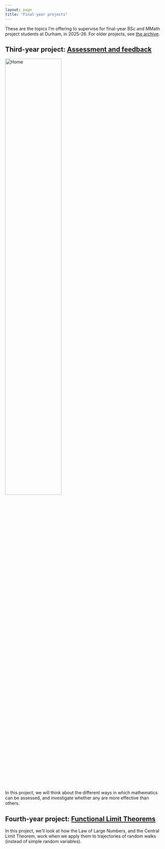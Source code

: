 ```yaml
---
layout: page
title: "Final-year projects"
---
```


These are the topics I’m offering to supervise for final-year BSc and MMath project students at Durham, in 2025-26. For older projects, see <a href="https://cwallace23.github.io/teaching/final-year-projects/previous-projects">the archive</a>.

<h2>Third-year project: <a href="https://cwallace23.github.io/teaching/final-year-projects/assessment-and-feedback">Assessment and feedback</a></h2>

<div class="row g-5 mb-5">
    <div class="col-md-6">
    <img src="{{ site.github.url }}/assets/img/profilepic.jpg" alt="Home" width="60%">
    </div>
    <div class="col-md-6">
    <p> In this project, we will think about the different ways in which mathematics can be assessed, and investigate whether any are more effective than others.
    </p>


<h2>Fourth-year project: <a href="https://cwallace23.github.io/teaching/final-year-projects/functional-limit-theorems">Functional Limit Theorems</a></h2>

In this project, we’ll look at how the Law of Large Numbers, and the Central Limit Theorem, work when we apply them to trajectories of random walks (instead of simple random variables).
